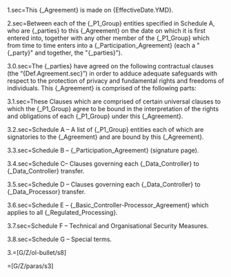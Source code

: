 
1.sec=This {_Agreement} is made on {EffectiveDate.YMD}.

2.sec=Between each of the {_P1_Group} entities specified in Schedule A, who are {_parties} to this {_Agreement} on the date on which it is first entered into, together with any other member of the {_P1_Group} which from time to time enters into a {_Participation_Agreement} (each a "{_party}" and together, the "{_parties}").

3.0.sec=The {_parties} have agreed on the following contractual clauses (the “{Def.Agreement.sec}”) in order to adduce adequate safeguards with respect to the protection of privacy and fundamental rights and freedoms of individuals. This {_Agreement} is comprised of the following parts:

3.1.sec=These Clauses which are comprised of certain universal clauses to which the {_P1_Group} agree to be bound in the interpretation of the rights and obligations of each {_P1_Group} under this {_Agreement}.

3.2.sec=Schedule A – A list of {_P1_Group} entities each of which are signatories to the {_Agreement} and are bound by this {_Agreement}.

3.3.sec=Schedule B – {_Participation_Agreement} (signature page).

3.4.sec=Schedule C– Clauses governing each {_Data_Controller} to {_Data_Controller} transfer.

3.5.sec=Schedule D – Clauses governing each {_Data_Controller} to {_Data_Processor} transfer.

3.6.sec=Schedule E – {_Basic_Controller-Processor_Agreement} which applies to all {_Regulated_Processing}. 

3.7.sec=Schedule F – Technical and Organisational Security Measures.

3.8.sec=Schedule G – Special terms.

3.=[G/Z/ol-bullet/s8]

=[G/Z/paras/s3]
